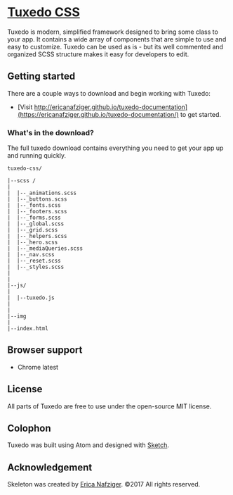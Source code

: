 # [Tuxedo CSS](https://github.com/ericanafziger/tuxedo-documentation)
Tuxedo is modern, simplified framework designed to bring some class to your app. It contains a wide array of components that are simple to use and easy to customize. Tuxedo can be used as is - but its well commented and organized SCSS structure makes it easy for developers to edit.

## Getting started

There are a couple ways to download and begin working with Tuxedo:
- [Visit http://ericanafziger.github.io/tuxedo-documentation](https://ericanafziger.github.io/tuxedo-documentation/) to get started.

### What's in the download?

The full tuxedo download contains everything you need to get your app up and running quickly.
```
tuxedo-css/

|--scss /
|
|  |--_animations.scss
|  |--_buttons.scss
|  |--_fonts.scss
|  |--_footers.scss
|  |--_forms.scss
|  |--_global.scss
|  |--_grid.scss
|  |--_helpers.scss
|  |--_hero.scss
|  |--_mediaQueries.scss
|  |--_nav.scss
|  |--_reset.scss
|  |--_styles.scss
|
|
|--js/
|
|  |--tuxedo.js
|
|
|--img
|
|--index.html
```


## Browser support

- Chrome latest
<!-- - Firefox latest
- Opera latest
- Safari latest
- IE latest -->


## License

All parts of Tuxedo are free to use under the open-source MIT license.


## Colophon

Tuxedo was built using Atom and designed with [Sketch](http://bohemiancoding.com/sketch).


## Acknowledgement

Skeleton was created by [Erica Nafziger](https://github.com/ericanafziger). ©2017 All rights reserved.
